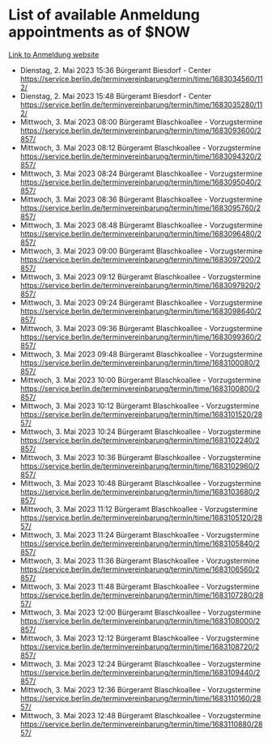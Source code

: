 # List of available Anmeldung appointments as of $NOW
[Link to Anmeldung website](https://service.berlin.de/terminvereinbarung/termin/tag.php?termin=1&anliegen[]=120686&dienstleisterlist=122210,122217,327316,122219,327312,122227,327314,122231,327346,122243,327348,122254,122252,329742,122260,329745,122262,329748,122271,327278,122273,327274,122277,327276,330436,122280,327294,122282,327290,122284,327292,122291,327270,122285,327266,122286,327264,122296,327268,150230,329760,122297,327286,122294,327284,122312,329763,122314,329775,122304,327330,122311,327334,122309,327332,317869,122281,327352,122279,329772,122283,122276,327324,122274,327326,122267,329766,122246,327318,122251,327320,122257,327322,122208,327298,122226,327300&herkunft=http%3A%2F%2Fservice.berlin.de%2Fdienstleistung%2F120686%2F)
- Dienstag, 2. Mai 2023 15:36 Bürgeramt Biesdorf - Center https://service.berlin.de/terminvereinbarung/termin/time/1683034560/112/
- Dienstag, 2. Mai 2023 15:48 Bürgeramt Biesdorf - Center https://service.berlin.de/terminvereinbarung/termin/time/1683035280/112/
- Mittwoch, 3. Mai 2023 08:00 Bürgeramt Blaschkoallee - Vorzugstermine https://service.berlin.de/terminvereinbarung/termin/time/1683093600/2857/
- Mittwoch, 3. Mai 2023 08:12 Bürgeramt Blaschkoallee - Vorzugstermine https://service.berlin.de/terminvereinbarung/termin/time/1683094320/2857/
- Mittwoch, 3. Mai 2023 08:24 Bürgeramt Blaschkoallee - Vorzugstermine https://service.berlin.de/terminvereinbarung/termin/time/1683095040/2857/
- Mittwoch, 3. Mai 2023 08:36 Bürgeramt Blaschkoallee - Vorzugstermine https://service.berlin.de/terminvereinbarung/termin/time/1683095760/2857/
- Mittwoch, 3. Mai 2023 08:48 Bürgeramt Blaschkoallee - Vorzugstermine https://service.berlin.de/terminvereinbarung/termin/time/1683096480/2857/
- Mittwoch, 3. Mai 2023 09:00 Bürgeramt Blaschkoallee - Vorzugstermine https://service.berlin.de/terminvereinbarung/termin/time/1683097200/2857/
- Mittwoch, 3. Mai 2023 09:12 Bürgeramt Blaschkoallee - Vorzugstermine https://service.berlin.de/terminvereinbarung/termin/time/1683097920/2857/
- Mittwoch, 3. Mai 2023 09:24 Bürgeramt Blaschkoallee - Vorzugstermine https://service.berlin.de/terminvereinbarung/termin/time/1683098640/2857/
- Mittwoch, 3. Mai 2023 09:36 Bürgeramt Blaschkoallee - Vorzugstermine https://service.berlin.de/terminvereinbarung/termin/time/1683099360/2857/
- Mittwoch, 3. Mai 2023 09:48 Bürgeramt Blaschkoallee - Vorzugstermine https://service.berlin.de/terminvereinbarung/termin/time/1683100080/2857/
- Mittwoch, 3. Mai 2023 10:00 Bürgeramt Blaschkoallee - Vorzugstermine https://service.berlin.de/terminvereinbarung/termin/time/1683100800/2857/
- Mittwoch, 3. Mai 2023 10:12 Bürgeramt Blaschkoallee - Vorzugstermine https://service.berlin.de/terminvereinbarung/termin/time/1683101520/2857/
- Mittwoch, 3. Mai 2023 10:24 Bürgeramt Blaschkoallee - Vorzugstermine https://service.berlin.de/terminvereinbarung/termin/time/1683102240/2857/
- Mittwoch, 3. Mai 2023 10:36 Bürgeramt Blaschkoallee - Vorzugstermine https://service.berlin.de/terminvereinbarung/termin/time/1683102960/2857/
- Mittwoch, 3. Mai 2023 10:48 Bürgeramt Blaschkoallee - Vorzugstermine https://service.berlin.de/terminvereinbarung/termin/time/1683103680/2857/
- Mittwoch, 3. Mai 2023 11:12 Bürgeramt Blaschkoallee - Vorzugstermine https://service.berlin.de/terminvereinbarung/termin/time/1683105120/2857/
- Mittwoch, 3. Mai 2023 11:24 Bürgeramt Blaschkoallee - Vorzugstermine https://service.berlin.de/terminvereinbarung/termin/time/1683105840/2857/
- Mittwoch, 3. Mai 2023 11:36 Bürgeramt Blaschkoallee - Vorzugstermine https://service.berlin.de/terminvereinbarung/termin/time/1683106560/2857/
- Mittwoch, 3. Mai 2023 11:48 Bürgeramt Blaschkoallee - Vorzugstermine https://service.berlin.de/terminvereinbarung/termin/time/1683107280/2857/
- Mittwoch, 3. Mai 2023 12:00 Bürgeramt Blaschkoallee - Vorzugstermine https://service.berlin.de/terminvereinbarung/termin/time/1683108000/2857/
- Mittwoch, 3. Mai 2023 12:12 Bürgeramt Blaschkoallee - Vorzugstermine https://service.berlin.de/terminvereinbarung/termin/time/1683108720/2857/
- Mittwoch, 3. Mai 2023 12:24 Bürgeramt Blaschkoallee - Vorzugstermine https://service.berlin.de/terminvereinbarung/termin/time/1683109440/2857/
- Mittwoch, 3. Mai 2023 12:36 Bürgeramt Blaschkoallee - Vorzugstermine https://service.berlin.de/terminvereinbarung/termin/time/1683110160/2857/
- Mittwoch, 3. Mai 2023 12:48 Bürgeramt Blaschkoallee - Vorzugstermine https://service.berlin.de/terminvereinbarung/termin/time/1683110880/2857/

